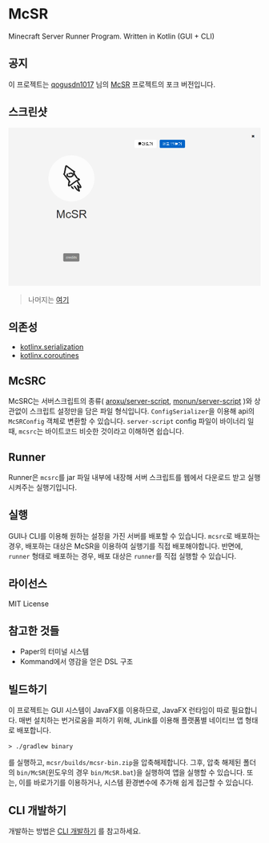 # McSR
Minecraft Server Runner Program. Written in Kotlin (GUI + CLI)

## 공지
이 프로젝트는 [qogusdn1017](https://github.com/qogusdn1017) 님의 [McSR](https://github.com/qogusdn1017/McSR) 프로젝트의 포크 버전입니다.

## 스크린샷
![Home](docs/assets/home.png)
> 나머지는 [여기](docs/screenshots.md)

## 의존성
- [kotlinx.serialization](https://github.com/Kotlin/kotlinx.serialization)
- [kotlinx.coroutines](https://github.com/Kotlin/kotlinx.coroutines)

## McSRC
McSRC는 서버스크립트의 종류( [aroxu/server-script](https://github.com/aroxu/server-script), [monun/server-script](https://github.com/monun/server-script) )와 상관없이 스크립트 설정만을 담은 파일 형식입니다. `ConfigSerializer`을 이용해 api의 `McSRConfig` 객체로 변환할 수 있습니다. `server-script` config 파일이 바이너리 일 때, `mcsrc`는 바이트코드 비슷한 것이라고 이해하면 쉽습니다.

## Runner
Runner은 `mcsrc`를 jar 파일 내부에 내장해 서버 스크립트를 웹에서 다운로드 받고 실행시켜주는 실행기입니다.

## 실행
GUI나 CLI를 이용해 원하는 설정을 가진 서버를 배포할 수 있습니다. `mcsrc`로 배포하는 경우, 배포하는 대상은 McSR을 이용하여 실행기를 직접 배포해야합니다. 반면에, `runner` 형태로 배포하는 경우, 배포 대상은 `runner`를 직접 실행할 수 있습니다. 

## 라이선스
MIT License

## 참고한 것들
- Paper의 터미널 시스템
- Kommand에서 영감을 얻은 DSL 구조

## 빌드하기
이 프로젝트는 GUI 시스템이 JavaFX를 이용하므로, JavaFX 런타임이 따로 필요합니다.
매번 설치하는 번거로움을 피하기 위해, JLink를 이용해 플랫폼별 네이티브 앱 형태로 배포합니다. 

```
> ./gradlew binary
```
를 실행하고, `mcsr/builds/mcsr-bin.zip`을 압축해제합니다. 그후, 압축 해제된 폴더의 `bin/McSR`(윈도우의 경우 `bin/McSR.bat`)을 실행하여 앱을 실행할 수 있습니다. 또는, 이를 바로가기를 이용하거나, 시스템 환경변수에 추가해 쉽게 접근할 수 있습니다.

## CLI 개발하기
개발하는 방법은 [CLI 개발하기](docs/cli.md) 를 참고하세요.